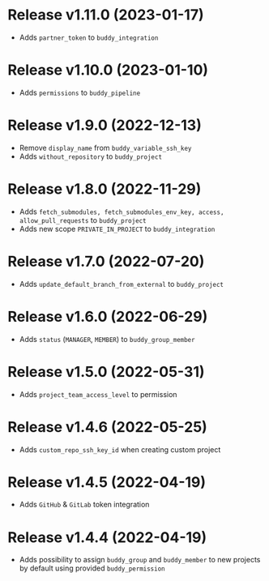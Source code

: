 # Release v1.11.0 (2023-01-17)
* Adds `partner_token` to `buddy_integration`

# Release v1.10.0 (2023-01-10)
* Adds `permissions` to `buddy_pipeline`

# Release v1.9.0 (2022-12-13)
* Remove `display_name` from `buddy_variable_ssh_key`
* Adds `without_repository` to `buddy_project`

# Release v1.8.0 (2022-11-29)
* Adds `fetch_submodules, fetch_submodules_env_key, access, allow_pull_requests` to `buddy_project`
* Adds new scope `PRIVATE_IN_PROJECT` to `buddy_integration`

# Release v1.7.0 (2022-07-20)
* Adds `update_default_branch_from_external` to `buddy_project`

# Release v1.6.0 (2022-06-29)
* Adds `status` (`MANAGER`, `MEMBER`) to `buddy_group_member`

# Release v1.5.0 (2022-05-31)
* Adds `project_team_access_level` to permission

# Release v1.4.6 (2022-05-25)
* Adds `custom_repo_ssh_key_id` when creating custom project

# Release v1.4.5 (2022-04-19)
* Adds `GitHub` & `GitLab` token integration

# Release v1.4.4 (2022-04-19)
* Adds possibility to assign `buddy_group` and `buddy_member` to new projects by default using provided `buddy_permission`